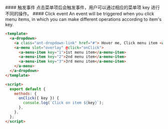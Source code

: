 <cn>
#### 触发事件
点击菜单项后会触发事件，用户可以通过相应的菜单项 key 进行不同的操作。
</cn>

<us>
#### Click event
An event will be triggered when you click menu items, in which you can make different operations according to item's key.
</us>

```html
<template>
  <a-dropdown>
    <a class="ant-dropdown-link" href="#"> Hover me, Click menu item <a-icon type="down" /> </a>
    <a-menu slot="overlay" @click="onClick">
      <a-menu-item key="1">1st menu item</a-menu-item>
      <a-menu-item key="2">2nd menu item</a-menu-item>
      <a-menu-item key="3">3rd menu item</a-menu-item>
    </a-menu>
  </a-dropdown>
</template>

<script>
  export default {
    methods: {
      onClick({ key }) {
        console.log(`Click on item ${key}`);
      },
    },
  };
</script>
```

